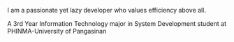 I am a passionate yet lazy developer who values efficiency above all.

A 3rd Year Information Technology major in System Development student at PHINMA-University of Pangasinan
